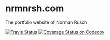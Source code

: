 # nrmnrsh.com

The portfolio website of Norman Rusch

[![Travis Status](https://travis-ci.org/nrmnrsh/nrmnrsh.com.svg?branch=master)](https://travis-ci.org/nrmnrsh/nrmnrsh.com)
[![Coverage Status on Codecov](https://codecov.io/gh/nrmnrsh/nrmnrsh.com/branch/master/graph/badge.svg)](https://codecov.io/gh/nrmnrsh/nrmnrsh.com)
